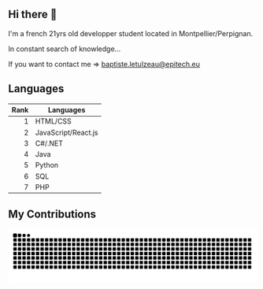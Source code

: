## Hi there 👋

I'm a french 21yrs old developper student located in Montpellier/Perpignan.

In constant search of knowledge...

If you want to contact me => baptiste.letulzeau@epitech.eu

## Languages

| Rank | Languages           |
|-----:|---------------------|
|     1| HTML/CSS            |
|     2| JavaScript/React.js |
|     3| C#/.NET             |
|     4| Java                |
|     5| Python              |
|     6| SQL                 |
|     7| PHP                 |


## My Contributions
![mishmanners snake gif](https://github.com/BaptisteLetulzeau/BaptisteLetulzeau/blob/output/github-snake.svg)


